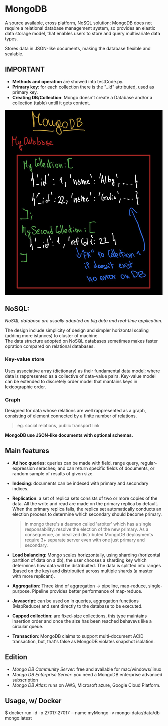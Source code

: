 # MongoDB 
A source available, cross platform, NoSQL solution; MongoDB does not require a relational database management system, so provides an elastic data storage model, that enables users to store and query multivariate data types.

Stores data in JSON-like documents, making the database flexible and scalable.
## IMPORTANT

- **Methods and operation** are showed into testCode.py.
- **Primary key**: for each collection there is the "_id" attributed, used as primary key.
- **Creating DB/Collection**: Mongo doesn't create a Database and/or a collection (table) untill it gets content.


![mongoDB](img/MongoDB.jpg)

## NoSQL: 

*NoSQL database are usually adopted on big data and real-time application.*

The design include simplicity of design and simpler horizontal scaling (adding more istances) to cluster of machine.<br>
The data structure adopted on NoSQL databases sometimes makes faster opration compared on relational databases.

### Key-value store
Uses associative array (dictionary) as their fundamental data model; where data is rappresented as a collective of data-value pairs.
Key-value model can be extended to discretely order model that mantains keys in lexicographic order.

### Graph
Designed for data whose relations are well rappresented as a graph, consisting of element connected by a finite number of relations.
> eg. social relations, public transport link 

**MongoDB use JSON-like documents with optional schemas.**


## Main features

- **Ad hoc queries**: queries can be made with field, range query, regular-expression seraches; and can return specific fields of documents, or random sample of results of given size.

- **Indexing**: documents can be indexed with primary and secondary indices.

- **Replication**: a set of replica sets consists of two or more copies of the data.
All the write and read are made on the primary replica by default.
When the primary replica fails, the replica set automatically conducts an election process to determine which secondary should become primary.
    > in mongo there's a daemon called 'arbiter' which has a single responsability: resolve the election of the new primary.
As a consequence, an idealized distributed MongoDB deployments require 3+ separate server even with one just primary and secondary. 

- **Load balancing**: Mongo scales horizzontally, using sharding (horizontal partition of data on a db), the user chooses a sharding key which determines how data will be distribuited.
The data is splitted into ranges (based on the key) and distribuited across multiple shards (a master with more replicant).

- **Aggregation**: Three kind of aggregation -> pipeline, map-reduce, single-purpose.
    Pipeline provides better performance of map-reduce.

- **Javascript**: can be used on in queries, aggregation functions (MapReduce) and sent directly to the database to be executed.

- **Capped collection**: are fixed-size collections, this type maintains insertion order and once the size has been reached behavevs like a circular queue.

- **Transaction**: MongoDB claims to support multi-document ACID transaction, but, that's false as MongoDB violates snapshot isolation.


## Edition

- *Mongo DB Community Server*: free and available for mac/windows/linux
- *Mongo DB Enterprise Server*: you need a MongoDB enterprise advanced subscription
- *Mongo DB Atlas*: runs on AWS, Microsoft azure, Google Cloud Platform.




## Usage, w/ Docker
$ docker run -d -p 27017:27017 --name myMongo -v mongo-data:/data/db mongo:latest
